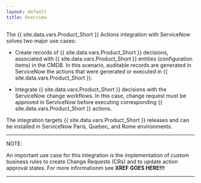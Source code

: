 ```yaml
---
layout: default
title: Overview
---
```


The {{ site.data.vars.Product_Short }} Actions integration with 
ServiceNow solves two major use cases:

* Create records of {{ site.data.vars.Product_Short }} decisions, associated with {{ site.data.vars.Product_Short }} 
  entities (configuration items) in the CMDB. In this scenario, auditable records are generated in 
  ServiceNow the actions that were generated or executed in {{ site.data.vars.Product_Short }}.
  
* Integrate {{ site.data.vars.Product_Short }} decisions with the ServiceNow change workflows. 
  In this case, change request must be approved in ServiceNow before executing corresponding 
  {{ site.data.vars.Product_Short }} actions. 

The integration targets {{ site.data.vars.Product_Short }} releases and can be installed in 
ServiceNow Paris, Quebec, and Rome environments.

---
NOTE:

An important use case for this integration is the implementation of 
custom business rules to create Change Requests (CRs) and to update action approval 
states. For more informationm see <b>XREF GOES HERE!!!</b>

---